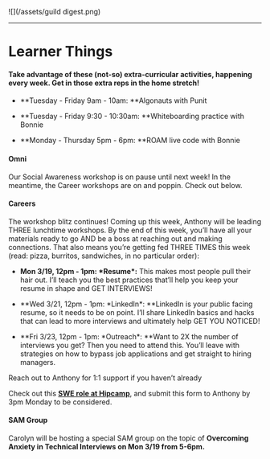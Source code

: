 ![](/assets/guild digest.png)

---

# Learner Things

#### Take advantage of these \(not-so\) extra-curricular activities, happening every week. Get in those extra reps in the home stretch!

* **Tuesday - Friday 9am - 10am: **Algonauts with Punit

* **Tuesday - Friday 9:30 - 10:30am: **Whiteboarding practice with Bonnie

* **Monday - Thursday 5pm - 6pm: **ROAM live code with Bonnie

#### Omni

Our Social Awareness workshop is on pause until next week! In the meantime, the Career workshops are on and poppin. Check out below. 

#### Careers

The workshop blitz continues! Coming up this week, Anthony will be leading THREE lunchtime workshops. By the end of this week, you’ll have all your materials ready to go AND be a boss at reaching out and making connections. That also means you’re getting fed THREE TIMES this week \(read: pizza, burritos, sandwiches, in no particular order\):

* **Mon 3/19, 12pm - 1pm: \*Resume\*:** This makes most people pull their hair out. I’ll teach you the best practices that’ll help you keep your resume in shape and GET INTERVIEWS!

* **Wed 3/21, 12pm - 1pm: \*LinkedIn\*: **LinkedIn is your public facing resume, so it needs to be on point. I’ll share LinkedIn basics and hacks that can lead to more interviews and ultimately help GET YOU NOTICED!

* **Fri 3/23, 12pm - 1pm: \*Outreach\*: **Want to 2X the number of interviews you get? Then you need to attend this. You’ll leave with strategies on how to bypass job applications and get straight to hiring managers.

Reach out to Anthony for 1:1 support if you haven’t already

Check out this [**SWE role at Hipcamp**](https://angel.co/hipcamp/jobs/94997-software-engineer), and submit this form to Anthony by 3pm Monday to be considered.

#### SAM Group

Carolyn will be hosting a special SAM group on the topic of **Overcoming Anxiety in Technical Interviews on Mon 3/19 from 5-6pm.**



